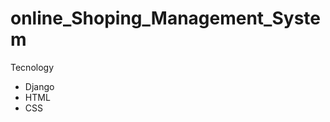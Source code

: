 <h1> online_Shoping_Management_System </h1>
<p>Tecnology</p>
<ul>
<li>Django</li>
<li>HTML</li>
<li>CSS</li>
</ul>
